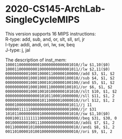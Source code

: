 # 2020-CS145-ArchLab-SingleCycleMIPS  
This version supports 16 MIPS instructions:  
R-type: add, sub, and, or, slt, sll, srl, jr  
I-type: addi, andi, ori, lw, sw, beq  
J-type: j, jal  
  
The description of inst_mem:  
`10001100000000010000000000001010//lw $1,10($0)`  
`10001100000000100000000000001011//lw $2,11($0)`  
`00000000001000100001100000100000//add $3, $1, $2`  
`00000000001000100010000000100010//sub $4, $1, $2`  
`00000000001000100010100000100100//and $5, $1, $2`  
`00000000001000100011000000100101//or $6, $1, $2`  
`00000000001000100101000000101010//slt $10, $1, $2`  
`00000000000000010101100010000000//sll $11, $1, 2`  
`00000000000000010110000010000010//srl $12, $1, 2`  
`00001000000000000000000000001011//j 11`  
`00000011111000000000000000001000//jr $31`  
`10101100000000010000000000001010//sw $1,10($0)`  
`00010011111111100000000000000000//beq $31, $30, 0`  
`00100000001001110000000000000010//addi $7, $1, 2`  
`00110000001010000000000000000010//andi $8, $1, 2`  
`00110100001010010000000000000010//ori $9, $1, 2`
